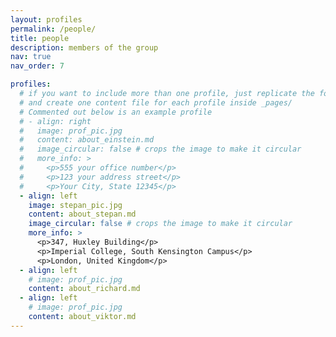```yaml
---
layout: profiles
permalink: /people/
title: people
description: members of the group
nav: true
nav_order: 7

profiles:
  # if you want to include more than one profile, just replicate the following block
  # and create one content file for each profile inside _pages/
  # Commented out below is an example profile
  # - align: right
  #   image: prof_pic.jpg
  #   content: about_einstein.md
  #   image_circular: false # crops the image to make it circular
  #   more_info: >
  #     <p>555 your office number</p>
  #     <p>123 your address street</p>
  #     <p>Your City, State 12345</p>
  - align: left
    image: stepan_pic.jpg
    content: about_stepan.md
    image_circular: false # crops the image to make it circular
    more_info: >
      <p>347, Huxley Building</p>
      <p>Imperial College, South Kensington Campus</p>
      <p>London, United Kingdom</p>
  - align: left
    # image: prof_pic.jpg
    content: about_richard.md
  - align: left
    # image: prof_pic.jpg
    content: about_viktor.md
---
```

